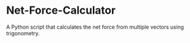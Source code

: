# Net-Force-Calculator
A Python script that calculates the net force from multiple vectors using trigonometry.
